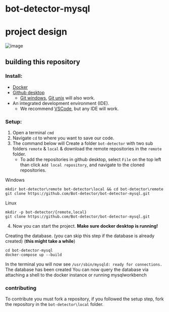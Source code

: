 # bot-detector-mysql

# project design
<!-- https://drive.google.com/file/d/16IO84vE3rJWRclbZAnOIEdKAmx5xAi3I/view?usp=sharing -->
![image](https://user-images.githubusercontent.com/40169115/153727141-0e39c6fe-1fdb-42f4-8019-2552bd127751.png)

## building this repository

### Install:
* [Docker](https://docs.docker.com/get-docker/)
*  [Github desktop](https://desktop.github.com/)
    * [Git windows](https://gitforwindows.org),  [Git unix](https://git-scm.com/download/linux) will also work.
* An integrated development environment (IDE).
    * We recommend [VSCode](https://code.visualstudio.com), but any IDE will work.

### Setup:
1. Open a terminal `cmd`
2. Navigate `cd` to where you want to save our code.
3. The command below will Create a folder `bot-detector` with two sub folders `remote` & `local` & download the remote repositories in the `remote` folder.
    * To add the repositories in github desktop, select `File` on the top left than click `Add local repository`, and navigate to the cloned repositories.

Windows
```
mkdir bot-detector\remote bot-detector\local && cd bot-detector\remote
git clone https://github.com/Bot-detector/bot-detector-mysql.git
```
Linux
```
mkdir -p bot-detector/{remote,local}
git clone https://github.com/Bot-detector/bot-detector-mysql.git
```
4. Now you can start the project. **Make sure docker desktop is running!**

Creating the database. (you can skip this step if the database is already created) (**this might take a while**)
```
cd bot-detector-mysql
docker-compose up --build
```
In the terminal you will now see `/usr/sbin/mysqld: ready for connections.`
The database has been created
You can now query the database via attaching a shell to the docker instance or running mysqlworkbench

### contributing
To contribute you must fork a repository, if you followed the setup step, fork the repository in the `bot-detector\local` folder.

